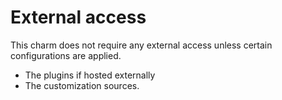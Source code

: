 # External access

This charm does not require any external access unless certain configurations are applied.

* The plugins if hosted externally
* The customization sources.
